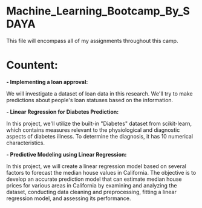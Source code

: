 # Machine_Learning_Bootcamp_By_SDAYA
This file will encompass all of my assignments throughout this camp.

# Countent:
**- Implementing a loan approval:** <br>
   
   We will investigate a dataset of loan data in this research. We'll try to make predictions about people's loan statuses based on the information.
    
**- Linear Regression for Diabetes Prediction:**  <br>
    
   In this project, we'll utilize the built-in "Diabetes" dataset from scikit-learn, which contains measures relevant to the physiological and diagnostic aspects of diabetes illness. To determine the diagnosis, it has 10 numerical characteristics.

**- Predictive Modeling using Linear Regression:** <be>
   
   In this project, we will create a linear regression model based on several factors to forecast the median house values in California. The objective is to develop an accurate prediction model that can estimate median house prices for various areas in California by examining and analyzing the dataset, conducting data cleaning and preprocessing, fitting a linear regression model, and assessing its performance.
